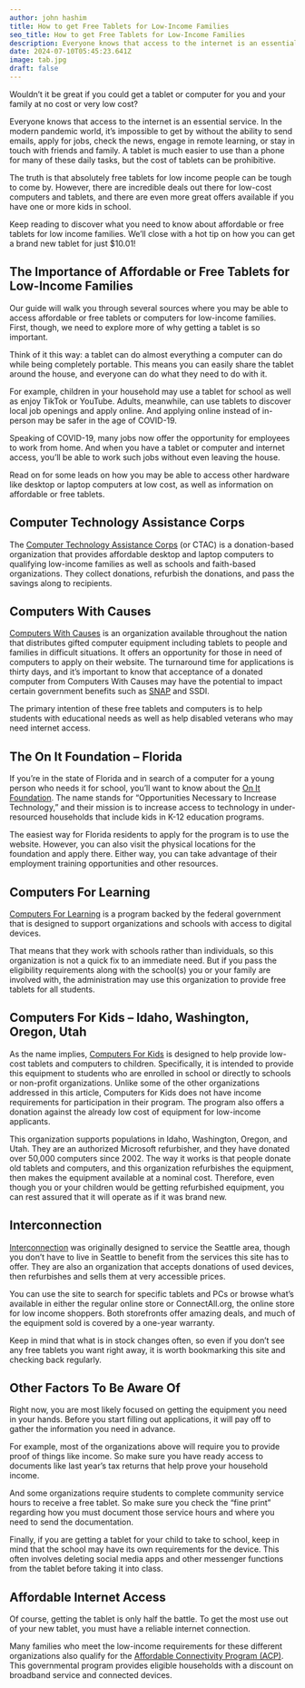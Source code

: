 ```yaml
---
author: john hashim
title: How to get Free Tablets for Low-Income Families
seo_title: How to get Free Tablets for Low-Income Families
description: Everyone knows that access to the internet is an essential service. In the modern pandemic world, it’s impossible to get by without the ability to send emails, apply for jobs, check the news, engage in remote learning, or stay in touch with friends and family.
date: 2024-07-10T05:45:23.641Z
image: tab.jpg
draft: false
---
```

        
Wouldn’t it be great if you could get a tablet or computer for you and your family at no cost or very low cost?

Everyone knows that access to the internet is an essential service. In the modern pandemic world, it’s impossible to get by without the ability to send emails, apply for jobs, check the news, engage in remote learning, or stay in touch with friends and family. A tablet is much easier to use than a phone for many of these daily tasks, but the cost of tablets can be prohibitive.


The truth is that absolutely free tablets for low income people can be tough to come by. However, there are incredible deals out there for low-cost computers and tablets, and there are even more great offers available if you have one or more kids in school.

Keep reading to discover what you need to know about affordable or free tablets for low income families. We’ll close with a hot tip on how you can get a brand new tablet for just $10.01!

## The Importance of Affordable or Free Tablets for Low-Income Families

Our guide will walk you through several sources where you may be able to access affordable or free tablets or computers for low-income families. First, though, we need to explore more of why getting a tablet is so important.

Think of it this way: a tablet can do almost everything a computer can do while being completely portable. This means you can easily share the tablet around the house, and everyone can do what they need to do with it.

For example, children in your household may use a tablet for school as well as enjoy TikTok or YouTube. Adults, meanwhile, can use tablets to discover local job openings and apply online. And applying online instead of in-person may be safer in the age of COVID-19.

Speaking of COVID-19, many jobs now offer the opportunity for employees to work from home. And when you have a tablet or computer and internet access, you’ll be able to work such jobs without even leaving the house.

Read on for some leads on how you may be able to access other hardware like desktop or laptop computers at low cost, as well as information on affordable or free tablets.

## Computer Technology Assistance Corps

The [Computer Technology Assistance Corps](https://ctac-nh.org/node/12) (or CTAC) is a donation-based organization that provides affordable desktop and laptop computers to qualifying low-income families as well as schools and faith-based organizations. They collect donations, refurbish the donations, and pass the savings along to recipients.

## Computers With Causes

[Computers With Causes](https://www.computerswithcauses.org/application.htm) is an organization available throughout the nation that distributes gifted computer equipment including tablets to people and families in difficult situations. It offers an opportunity for those in need of computers to apply on their website. The turnaround time for applications is thirty days, and it’s important to know that acceptance of a donated computer from Computers With Causes may have the potential to impact certain government benefits such as [SNAP](https://sengov.com/snap-calculator/) and SSDI.

The primary intention of these free tablets and computers is to help students with educational needs as well as help disabled veterans who may need internet access.

## The On It Foundation – Florida

If you’re in the state of Florida and in search of a computer for a young person who needs it for school, you’ll want to know about the [On It Foundation](https://theonitfoundation.org/). The name stands for “Opportunities Necessary to Increase Technology,” and their mission is to increase access to technology in under-resourced households that include kids in K-12 education programs.

The easiest way for Florida residents to apply for the program is to use the website. However, you can also visit the physical locations for the foundation and apply there. Either way, you can take advantage of their employment training opportunities and other resources.

## Computers For Learning

[Computers For Learning](https://computersforlearning.gov/htm/hp_eligibility.htm) is a program backed by the federal government that is designed to support organizations and schools with access to digital devices.

That means that they work with schools rather than individuals, so this organization is not a quick fix to an immediate need. But if you pass the eligibility requirements along with the school(s) you or your family are involved with, the administration may use this organization to provide free tablets for all students.

## Computers For Kids – Idaho, Washington, Oregon, Utah

As the name implies, [Computers For Kids](https://www.cfkid.org/) is designed to help provide low-cost tablets and computers to children. Specifically, it is intended to provide this equipment to students who are enrolled in school or directly to schools or non-profit organizations. Unlike some of the other organizations addressed in this article, Computers for Kids does not have income requirements for participation in their program. The program also offers a donation against the already low cost of equipment for low-income applicants.

This organization supports populations in Idaho, Washington, Oregon, and Utah. They are an authorized Microsoft refurbisher, and they have donated over 50,000 computers since 2002. The way it works is that people donate old tablets and computers, and this organization refurbishes the equipment, then makes the equipment available at a nominal cost. Therefore, even though you or your children would be getting refurbished equipment, you can rest assured that it will operate as if it was brand new.

## Interconnection

[Interconnection](https://interconnection.org/) was originally designed to service the Seattle area, though you don’t have to live in Seattle to benefit from the services this site has to offer. They are also an organization that accepts donations of used devices, then refurbishes and sells them at very accessible prices.

You can use the site to search for specific tablets and PCs or browse what’s available in either the regular online store or ConnectAll.org, the online store for low income shoppers. Both storefronts offer amazing deals, and much of the equipment sold is covered by a one-year warranty.

Keep in mind that what is in stock changes often, so even if you don’t see any free tablets you want right away, it is worth bookmarking this site and checking back regularly.

## Other Factors To Be Aware Of

Right now, you are most likely focused on getting the equipment you need in your hands. Before you start filling out applications, it will pay off to gather the information you need in advance.

For example, most of the organizations above will require you to provide proof of things like income. So make sure you have ready access to documents like last year’s tax returns that help prove your household income.

And some organizations require students to complete community service hours to receive a free tablet. So make sure you check the “fine print” regarding how you must document those service hours and where you need to send the documentation.

Finally, if you are getting a tablet for your child to take to school, keep in mind that the school may have its own requirements for the device. This often involves deleting social media apps and other messenger functions from the tablet before taking it into class.

## Affordable Internet Access

Of course, getting the tablet is only half the battle. To get the most use out of your new tablet, you must have a reliable internet connection.

Many families who meet the low-income requirements for these different organizations also qualify for the [Affordable Connectivity Program (ACP)](https://acp.sengov.com/). This governmental program provides eligible households with a discount on broadband service and connected devices.

